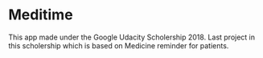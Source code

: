 # Meditime
This app made under the Google Udacity Scholership 2018. Last project in this scholership which is based on Medicine reminder for patients.
